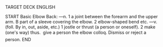TARGET DECK
ENGLISH

START
Basic
Elbow
Back: —n. 1 a joint between the forearm and the upper arm. B part of a sleeve covering the elbow. 2 elbow-shaped bend etc. —v. (foll. By in, out, aside, etc.) 1 jostle or thrust (a person or oneself). 2 make (one's way) thus.  give a person the elbow colloq. Dismiss or reject a person.
END
